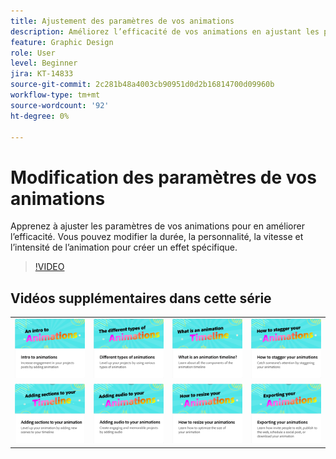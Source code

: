```yaml
---
title: Ajustement des paramètres de vos animations
description: Améliorez l’efficacité de vos animations en ajustant les paramètres
feature: Graphic Design
role: User
level: Beginner
jira: KT-14833
source-git-commit: 2c281b48a4003cb90951d0d2b16814700d09960b
workflow-type: tm+mt
source-wordcount: '92'
ht-degree: 0%

---
```


# Modification des paramètres de vos animations

Apprenez à ajuster les paramètres de vos animations pour en améliorer l’efficacité. Vous pouvez modifier la durée, la personnalité, la vitesse et l’intensité de l’animation pour créer un effet spécifique.

>[!VIDEO](https://video.tv.adobe.com/v/3426977?quality=12&learn=on&hidetitle=true)

## Vidéos supplémentaires dans cette série

<table style="table-layout:fixed">
<tr>
   <td>
         <a href="intro-animation.md">
            <img alt="Initiation aux animations" src="assets/intro-animations.png" />
         </a>
   </td>
   <td>
         <a href="different-types-animation.md">
            <img alt="Différents types d’animations" src="assets/different-animations.png" />
         </a>
   </td>
   <td>
         <a href="animation-timeline.md">
            <img alt="Quel est le montage chronologique de l’animation ?" src="assets/what-is-animation-timeline.png" />
         </a>
   </td>
   <td>
         <a href="stagger-animations.md">
            <img alt="Comment décaler vos animations" src="assets/stagger-animations.png" />
         </a>
   </td>
</tr>
<tr>
   <td>
         <a href="add-sections-animation.md">
            <img alt="Ajout de sections à votre animation" src="assets/add-sections.png" />
         </a>
   </td>
   <td>
         <a href="audio-animation.md">
            <img alt="Ajout d’audio à vos animations" src="assets/add-audio.png" />
         </a>
   </td>
   <td>
         <a href="resize-animations.md">
            <img alt="Redimensionnement des animations" src="assets/resize-animations.png" />
         </a>
   </td>
   <td>
         <a href="export-animations.md">
            <img alt="Exportation de vos animations" src="assets/exporting-animations.png" />
         </a>
   </td>
</tr>
</table>

